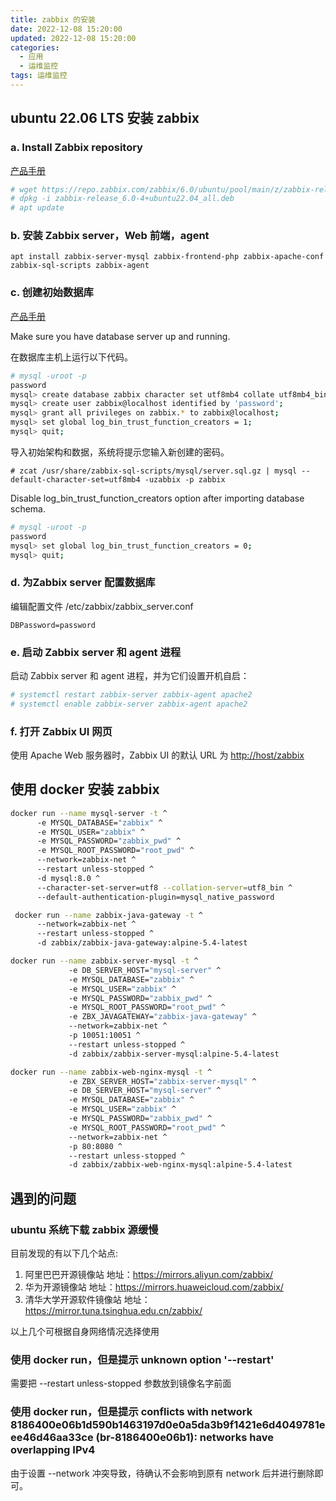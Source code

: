 ```yaml
---
title: zabbix 的安装
date: 2022-12-08 15:20:00
updated: 2022-12-08 15:20:00
categories:
  - 应用
  - 运维监控
tags: 运维监控
---
```


## ubuntu 22.06 LTS 安装 zabbix

### a. Install Zabbix repository

[产品手册](https://www.zabbix.com/documentation/6.0/manual/installation/install_from_packages)

```sh
# wget https://repo.zabbix.com/zabbix/6.0/ubuntu/pool/main/z/zabbix-release/zabbix-release_6.0-4%2Bubuntu22.04_all.deb
# dpkg -i zabbix-release_6.0-4+ubuntu22.04_all.deb
# apt update
```

### b. 安装 Zabbix server，Web 前端，agent

`apt install zabbix-server-mysql zabbix-frontend-php zabbix-apache-conf zabbix-sql-scripts zabbix-agent`

<!-- more -->

### c. 创建初始数据库

[产品手册](https://www.zabbix.com/documentation/6.0/manual/appendix/install/db_scripts)

Make sure you have database server up and running.

在数据库主机上运行以下代码。

```sh
# mysql -uroot -p
password
mysql> create database zabbix character set utf8mb4 collate utf8mb4_bin;
mysql> create user zabbix@localhost identified by 'password';
mysql> grant all privileges on zabbix.* to zabbix@localhost;
mysql> set global log_bin_trust_function_creators = 1;
mysql> quit;
```

导入初始架构和数据，系统将提示您输入新创建的密码。

`# zcat /usr/share/zabbix-sql-scripts/mysql/server.sql.gz | mysql --default-character-set=utf8mb4 -uzabbix -p zabbix`

Disable log_bin_trust_function_creators option after importing database schema.

```sh
# mysql -uroot -p
password
mysql> set global log_bin_trust_function_creators = 0;
mysql> quit;
```

### d. 为Zabbix server 配置数据库

编辑配置文件 /etc/zabbix/zabbix_server.conf

`DBPassword=password`

### e. 启动 Zabbix server 和 agent 进程

启动 Zabbix server 和 agent 进程，并为它们设置开机自启：

```sh
# systemctl restart zabbix-server zabbix-agent apache2
# systemctl enable zabbix-server zabbix-agent apache2
```

### f. 打开 Zabbix UI 网页

使用 Apache Web 服务器时，Zabbix UI 的默认 URL 为 <http://host/zabbix>

## 使用 docker 安装 zabbix

```bash
docker run --name mysql-server -t ^
      -e MYSQL_DATABASE="zabbix" ^
      -e MYSQL_USER="zabbix" ^
      -e MYSQL_PASSWORD="zabbix_pwd" ^
      -e MYSQL_ROOT_PASSWORD="root_pwd" ^
      --network=zabbix-net ^
      --restart unless-stopped ^
      -d mysql:8.0 ^
      --character-set-server=utf8 --collation-server=utf8_bin ^
      --default-authentication-plugin=mysql_native_password

 docker run --name zabbix-java-gateway -t ^
      --network=zabbix-net ^
      --restart unless-stopped ^
      -d zabbix/zabbix-java-gateway:alpine-5.4-latest

docker run --name zabbix-server-mysql -t ^
             -e DB_SERVER_HOST="mysql-server" ^
             -e MYSQL_DATABASE="zabbix" ^
             -e MYSQL_USER="zabbix" ^
             -e MYSQL_PASSWORD="zabbix_pwd" ^
             -e MYSQL_ROOT_PASSWORD="root_pwd" ^
             -e ZBX_JAVAGATEWAY="zabbix-java-gateway" ^
             --network=zabbix-net ^
             -p 10051:10051 ^
             --restart unless-stopped ^
             -d zabbix/zabbix-server-mysql:alpine-5.4-latest

docker run --name zabbix-web-nginx-mysql -t ^
             -e ZBX_SERVER_HOST="zabbix-server-mysql" ^
             -e DB_SERVER_HOST="mysql-server" ^
             -e MYSQL_DATABASE="zabbix" ^
             -e MYSQL_USER="zabbix" ^
             -e MYSQL_PASSWORD="zabbix_pwd" ^
             -e MYSQL_ROOT_PASSWORD="root_pwd" ^
             --network=zabbix-net ^
             -p 80:8080 ^
             --restart unless-stopped ^
             -d zabbix/zabbix-web-nginx-mysql:alpine-5.4-latest
```

## 遇到的问题

### ubuntu 系统下载 zabbix 源缓慢

目前发现的有以下几个站点:

1. 阿里巴巴开源镜像站 地址：<https://mirrors.aliyun.com/zabbix/>
2. 华为开源镜像站 地址：<https://mirrors.huaweicloud.com/zabbix/>
3. 清华大学开源软件镜像站 地址：<https://mirror.tuna.tsinghua.edu.cn/zabbix/>

以上几个可根据自身网络情况选择使用

### 使用 docker run，但是提示 unknown option '--restart'

需要把 --restart unless-stopped 参数放到镜像名字前面

### 使用 docker run，但是提示 conflicts with network 8186400e06b1d590b1463197d0e0a5da3b9f1421e6d4049781eee46d46aa33ce (br-8186400e06b1): networks have overlapping IPv4

由于设置 --network 冲突导致，待确认不会影响到原有 network 后并进行删除即可。
